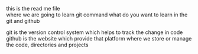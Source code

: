 this is the read me file <br> where we are going to learn git command
what do you want to learn in the git and github

git is the version control system which helps to track the change in code
github is the website which provide that platform where we store or manage the code, directories and projects